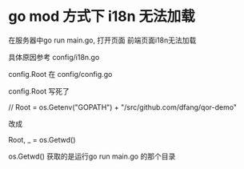 # go mod 方式下 i18n 无法加载

在服务器中go run main.go, 打开页面 前端页面i18n无法加载

具体原因参考 config/i18n.go 

config.Root 在 config/config.go

config.Root 写死了

// Root           = os.Getenv("GOPATH") + "/src/github.com/dfang/qor-demo"

改成

Root, _        = os.Getwd()

os.Getwd() 获取的是运行go run main.go 的那个目录
